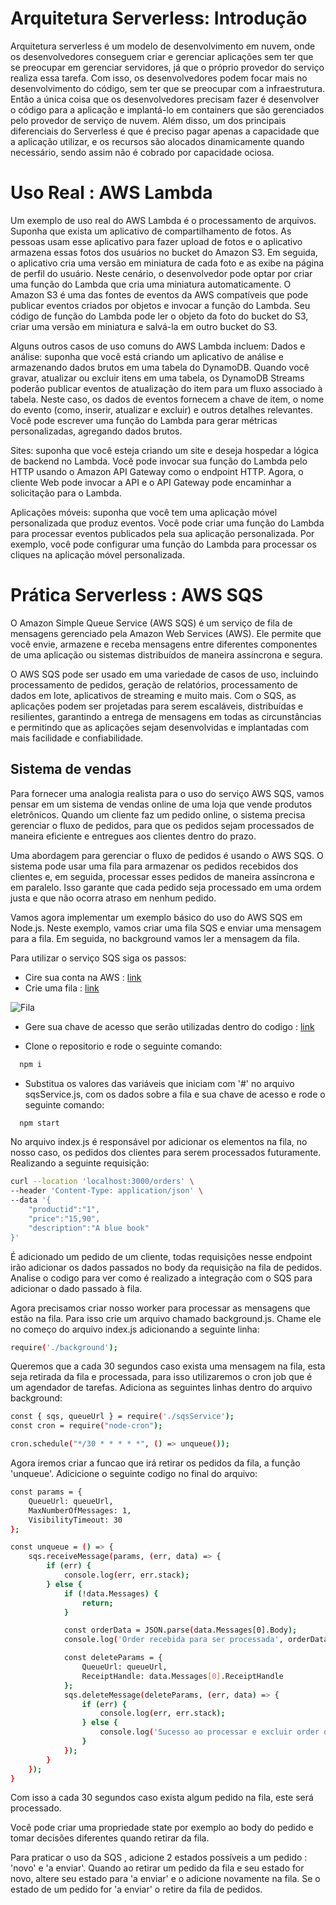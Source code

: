 # Arquitetura Serverless: Introdução

Arquitetura serverless é um modelo de desenvolvimento em nuvem, onde os desenvolvedores conseguem criar e gerenciar aplicações sem ter que se preocupar em gerenciar servidores, já que o próprio provedor do serviço realiza essa tarefa. Com isso, os desenvolvedores podem focar mais no desenvolvimento do código, sem ter que se preocupar com a infraestrutura. Então a única coisa que os desenvolvedores precisam fazer é desenvolver o código para a aplicação e implantá-lo em containers que são gerenciados pelo provedor de serviço de nuvem. Além disso, um dos principais diferenciais do Serverless é que é preciso pagar apenas a capacidade que a aplicação utilizar, e os recursos são alocados dinamicamente quando necessário, sendo assim não é cobrado por capacidade ociosa.

# Uso Real : AWS Lambda

Um exemplo de uso real do AWS Lambda é o processamento de arquivos. Suponha que exista um aplicativo de compartilhamento de fotos. As pessoas usam esse aplicativo para fazer upload de fotos e o aplicativo armazena essas fotos dos usuários no bucket do Amazon S3. Em seguida, o aplicativo cria uma versão em miniatura de cada foto e as exibe na página de perfil do usuário. Neste cenário, o desenvolvedor pode optar por criar uma função do Lambda que cria uma miniatura automaticamente. O Amazon S3 é uma das fontes de eventos da AWS compatíveis que pode publicar eventos criados por objetos e invocar a função do Lambda. Seu código de função do Lambda pode ler o objeto da foto do bucket do S3, criar uma versão em miniatura e salvá-la em outro bucket do S3.

Alguns outros casos de uso comuns do AWS Lambda incluem:
Dados e análise: suponha que você está criando um aplicativo de análise e armazenando dados brutos em uma tabela do DynamoDB. Quando você gravar, atualizar ou excluir itens em uma tabela, os DynamoDB Streams poderão publicar eventos de atualização do item para um fluxo associado à tabela. Neste caso, os dados de eventos fornecem a chave de item, o nome do evento (como, inserir, atualizar e excluir) e outros detalhes relevantes. Você pode escrever uma função do Lambda para gerar métricas personalizadas, agregando dados brutos.

Sites: suponha que você esteja criando um site e deseja hospedar a lógica de backend no Lambda. Você pode invocar sua função do Lambda pelo HTTP usando o Amazon API Gateway como o endpoint HTTP. Agora, o cliente Web pode invocar a API e o API Gateway pode encaminhar a solicitação para o Lambda.

Aplicações móveis: suponha que você tem uma aplicação móvel personalizada que produz eventos. Você pode criar uma função do Lambda para processar eventos publicados pela sua aplicação personalizada. Por exemplo, você pode configurar uma função do Lambda para processar os cliques na aplicação móvel personalizada.


# Prática Serverless : AWS SQS

O Amazon Simple Queue Service (AWS SQS) é um serviço de fila de mensagens gerenciado pela Amazon Web Services (AWS). Ele permite que você envie, armazene e receba mensagens entre diferentes componentes de uma aplicação ou sistemas distribuídos de maneira assíncrona e segura.

O AWS SQS pode ser usado em uma variedade de casos de uso, incluindo processamento de pedidos, geração de relatórios, processamento de dados em lote, aplicativos de streaming e muito mais. Com o SQS, as aplicações podem ser projetadas para serem escaláveis, distribuídas e resilientes, garantindo a entrega de mensagens em todas as circunstâncias e permitindo que as aplicações sejam desenvolvidas e implantadas com mais facilidade e confiabilidade.




## Sistema de vendas
Para fornecer uma analogia realista para o uso do serviço AWS SQS, vamos pensar em um sistema de vendas online de uma loja que vende produtos eletrônicos. Quando um cliente faz um pedido online, o sistema precisa gerenciar o fluxo de pedidos, para que os pedidos sejam processados ​​de maneira eficiente e entregues aos clientes dentro do prazo.

Uma abordagem para gerenciar o fluxo de pedidos é usando o AWS SQS. O sistema pode usar uma fila para armazenar os pedidos recebidos dos clientes e, em seguida, processar esses pedidos de maneira assíncrona e em paralelo. Isso garante que cada pedido seja processado em uma ordem justa e que não ocorra atraso em nenhum pedido.

Vamos agora implementar um exemplo básico do uso do AWS SQS em Node.js. Neste exemplo, vamos criar uma fila SQS e enviar uma mensagem para a fila. Em seguida, no background vamos ler a mensagem da fila.

Para utilizar o serviço SQS siga os passos:
- Cire sua conta na AWS : [link](https://portal.aws.amazon.com/billing/signup#/start/otp)
- Crie uma fila : [link](https://us-east-2.console.aws.amazon.com/sqs/v2/home?region=us-east-2#/)


![Fila](https://i.ibb.co/hfPqk6S/criar-Fila-Correto.jpg)

- Gere sua chave de acesso que serão utilizadas dentro do codigo : [link](https://us-east-1.console.aws.amazon.com/iamv2/home?region=us-east-1#/security_credentials)

- Clone o repositorio e rode o seguinte comando:
```bash
  npm i
```
- Substitua os valores das variáveis que iniciam com '#' no arquivo sqsService.js, com os dados sobre a fila e sua chave de acesso e rode o seguinte comando:

```bash
  npm start
```
No arquivo index.js é responsável por adicionar os elementos na fila, no nosso caso, os pedidos dos clientes para serem processados futuramente. Realizando a seguinte requisição:

```bash
curl --location 'localhost:3000/orders' \
--header 'Content-Type: application/json' \
--data '{
    "productid":"1",
    "price":"15,90",
    "description":"A blue book"
}'
```
É adicionado um pedido de um cliente, todas requisições nesse endpoint irão adicionar os dados passados no body da requisição na fila de pedidos.
Analise o codigo para ver como é realizado a integração com o SQS para adicionar o dado passado à fila.

Agora precisamos criar nosso worker para processar as mensagens que estão na fila. Para isso crie um arquivo chamado background.js. Chame ele no começo do arquivo index.js adicionando a seguinte linha:
```bash
require('./background');
```
Queremos que a cada 30 segundos caso exista uma mensagem na fila, esta seja retirada da fila e processada, para isso utilizaremos o  cron job que é um agendador de tarefas.
Adiciona as seguintes linhas dentro do arquivo background:

```bash
const { sqs, queueUrl } = require('./sqsService');
const cron = require("node-cron");

cron.schedule("*/30 * * * * *", () => unqueue());
```
Agora iremos criar a funcao que irá retirar os pedidos da fila, a função 'unqueue'.
Adicicione o seguinte codigo no final do arquivo:
```bash
const params = {
    QueueUrl: queueUrl,
    MaxNumberOfMessages: 1,
    VisibilityTimeout: 30
};

const unqueue = () => {
    sqs.receiveMessage(params, (err, data) => {
        if (err) {
            console.log(err, err.stack);
        } else {
            if (!data.Messages) {
                return;
            }

            const orderData = JSON.parse(data.Messages[0].Body);
            console.log('Order recebida para ser processada', orderData);

            const deleteParams = {
                QueueUrl: queueUrl,
                ReceiptHandle: data.Messages[0].ReceiptHandle
            };
            sqs.deleteMessage(deleteParams, (err, data) => {
                if (err) {
                    console.log(err, err.stack);
                } else {
                    console.log('Sucesso ao processar e excluir order da fila');
                }
            });
        }
    });
}
```
Com isso a cada 30 segundos caso exista algum pedido na fila, este será processado.

Você pode criar uma propriedade state por exemplo ao body do pedido e tomar decisões diferentes quando retirar da fila. 

Para praticar o uso da SQS , adicione 2 estados possíveis a um pedido : 'novo' e 'a enviar'. Quando ao retirar um pedido da fila e seu estado for novo, altere seu estado para 'a enviar' e o adicione novamente na fila. Se o estado de um pedido for 'a enviar' o retire da fila de pedidos.




